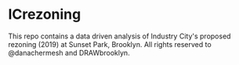 # ICrezoning
This repo contains a data driven analysis of Industry City's proposed rezoning (2019) at Sunset Park, Brooklyn. All rights reserved to @danachermesh and DRAWbrooklyn.
